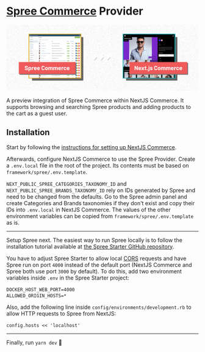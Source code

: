 # [Spree Commerce][1] Provider

![Screenshots of Spree Commerce and NextJS Commerce][5]

A preview integration of Spree Commerce within NextJS Commerce. It supports browsing and searching Spree products and adding products to the cart as a guest user.

## Installation

Start by following the [instructions for setting up NextJS Commerce][2].

Afterwards, configure NextJS Commerce to use the Spree Provider. Create a `.env.local` file in the root of the project. Its contents must be based on `framework/spree/.env.template`.

`NEXT_PUBLIC_SPREE_CATEGORIES_TAXONOMY_ID` and `NEXT_PUBLIC_SPREE_BRANDS_TAXONOMY_ID` rely on IDs generated by Spree and need to be changed from the defaults. Go to the Spree admin panel and create Categories and Brands taxonomies if they don't exist and copy their IDs into `.env.local` in NextJS Commerce. The values of the other environment variables can be copied from `framework/spree/.env.template` as is.

---

Setup Spree next. The easiest way to run Spree locally is to follow the installation tutorial available at [the Spree Starter GitHub repository][3].

You have to adjust Spree Starter to allow local [CORS][4] requests and have Spree run on port `4000` instead of the default port (NextJS Commerce and Spree both use port `3000` by default). To do this, add two environment variables inside `.env` in the Spree Starter project:

```shell
DOCKER_HOST_WEB_PORT=4000
ALLOWED_ORIGIN_HOSTS=*
```

Also, add the following line inside `config/environments/development.rb` to allow HTTP requests to Spree from NextJS:

```
config.hosts << 'localhost'
```

---

Finally, run `yarn dev` :tada:

[1]: https://spreecommerce.org/
[2]: https://github.com/vercel/commerce
[3]: https://github.com/spree/spree_starter
[4]: https://developer.mozilla.org/en-US/docs/Web/HTTP/CORS
[5]: ./README-assets/screenshots.png
